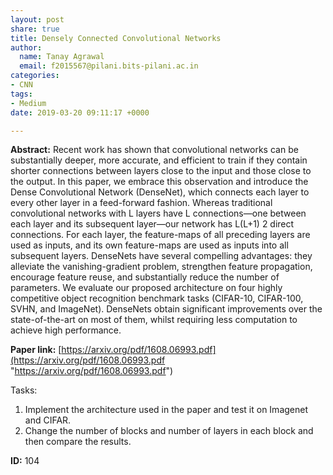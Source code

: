 ```yaml
---
layout: post
share: true
title: Densely Connected Convolutional Networks
author:
  name: Tanay Agrawal
  email: f2015567@pilani.bits-pilani.ac.in
categories:
- CNN
tags:
- Medium
date: 2019-03-20 09:11:17 +0000

---
```

**Abstract:** Recent work has shown that convolutional networks can be substantially deeper, more accurate, and efficient to train if they contain shorter connections between layers close to the input and those close to the output. In this paper, we embrace this observation and introduce the Dense Convolutional Network (DenseNet), which connects each layer to every other layer in a feed-forward fashion. Whereas traditional convolutional networks with L layers have L connections—one between each layer and its subsequent layer—our network has L(L+1) 2 direct connections. For each layer, the feature-maps of all preceding layers are used as inputs, and its own feature-maps are used as inputs into all subsequent layers. DenseNets have several compelling advantages: they alleviate the vanishing-gradient problem, strengthen feature propagation, encourage feature reuse, and substantially reduce the number of parameters. We evaluate our proposed architecture on four highly competitive object recognition benchmark tasks (CIFAR-10, CIFAR-100, SVHN, and ImageNet). DenseNets obtain significant improvements over the state-of-the-art on most of them, whilst requiring less computation to achieve high performance.

**Paper link:** [https://arxiv.org/pdf/1608.06993.pdf](https://arxiv.org/pdf/1608.06993.pdf "https://arxiv.org/pdf/1608.06993.pdf")

Tasks:

1. Implement the architecture used in the paper and test it on Imagenet and CIFAR.
2. Change the number of blocks and number of layers in each block and then compare the results.

**ID:** 104